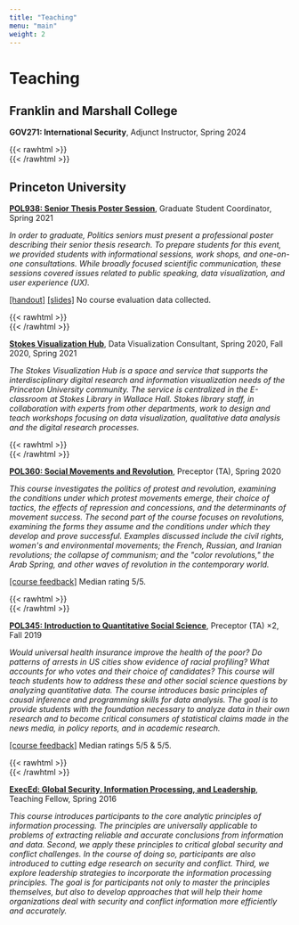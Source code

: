 ```yaml
---
title: "Teaching"
menu: "main"
weight: 2
---
```



# Teaching

## Franklin and Marshall College

**GOV271: International Security**, Adjunct Instructor, Spring 2024


{{< rawhtml >}}
<br>
{{< /rawhtml >}}

## Princeton University

[**POL938: Senior Thesis Poster Session**](https://politics.princeton.edu/senior-thesis-poster-session), Graduate Student Coordinator, Spring 2021

*In order to graduate, Politics seniors must present a professional poster describing their senior thesis research. To prepare students for this event, we provided students with informational sessions, work shops, and one-on-one consultations. While broadly focused scientific communication, these sessions covered issues related to public speaking, data visualization, and user experience (UX).* 

[[handout]]() [[slides]]()   No course evaluation data collected.

{{< rawhtml >}}
<br>
{{< /rawhtml >}}


[**Stokes Visualization Hub**](https://libguides.princeton.edu/vizhub), Data Visualization Consultant, Spring 2020, Fall 2020, Spring 2021 

*The Stokes Visualization Hub is a space and service that supports the interdisciplinary digital research and information visualization needs of the Princeton University community. The service is centralized in the E-classroom at Stokes Library in Wallace Hall. Stokes library staff, in collaboration with experts from other departments, work to design and teach workshops focusing on data visualization, qualitative data analysis and the digital research processes.*


{{< rawhtml >}}
<br>
{{< /rawhtml >}}

[**POL360: Social Movements and Revolution**](https://registrar.princeton.edu/course-offerings/course-details?term=1204&courseid=010956), Preceptor (TA), Spring 2020

*This course investigates the politics of protest and revolution, examining the conditions under which protest movements emerge, their choice of tactics, the effects of repression and concessions, and the determinants of movement success. The second part of the course focuses on revolutions, examining the forms they assume and the conditions under which they develop and prove successful. Examples discussed include the civil rights, women's and environmental movements; the French, Russian, and Iranian revolutions; the collapse of communism; and the "color revolutions," the Arab Spring, and other waves of revolution in the contemporary world.*

[[course feedback]]() Median rating 5/5. 

{{< rawhtml >}}
<br>
{{< /rawhtml >}}

[**POL345: Introduction to Quantitative Social Science**](https://registrar.princeton.edu/course-offerings/course-details?term=1202&courseid=013781), Preceptor (TA) ×2, Fall 2019 

*Would universal health insurance improve the health of the poor? Do patterns of arrests in US cities show evidence of racial profiling? What accounts for who votes and their choice of candidates? This course will teach students how to address these and other social science questions by analyzing quantitative data. The course introduces basic principles of causal inference and programming skills for data analysis. The goal is to provide students with the foundation necessary to analyze data in their own research and to become critical consumers of statistical claims made in the news media, in policy reports, and in academic research.*

[[course feedback]]() Median ratings 5/5 & 5/5. 

{{< rawhtml >}}
<br>
{{< /rawhtml >}}

[**ExecEd: Global Security, Information Processing, and Leadership**](https://esoc.princeton.edu/projects/executive-education-leading-evidence-based-decisions), Teaching Fellow, Spring 2016

*This course introduces participants to the core analytic principles of information processing. The principles are universally applicable to problems of extracting reliable and accurate conclusions from information and data. Second, we apply these principles to critical global security and conflict challenges. In the course of doing so, participants are also introduced to cutting edge research on security and conflict. Third, we explore leadership strategies to incorporate the information processing principles. The goal is for participants not only to master the principles themselves, but also to develop approaches that will help their home organizations deal with security and conflict information more efficiently and accurately.*

